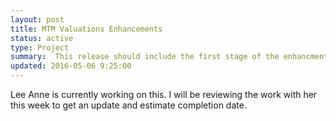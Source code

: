 ```yaml
---
layout: post
title: MTM Valuations Enhancements
status: active
type: Project
summary:  This release should include the first stage of the enhancments.  We still need to plan the work for the enhancement to make MTM Valuations available for all Forwards.
updated: 2016-05-06 9:25:00
---
```


Lee Anne is currently working on this.  I will be reviewing the work with her this week to get an update and estimate completion date.
